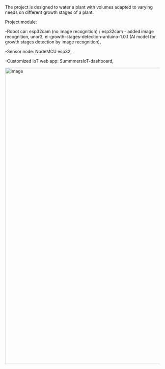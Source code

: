 The project is designed to water a plant with volumes adapted to varying needs on different growth stages of a plant.

Project module:

  -Robot car: esp32cam (no image recognition) / esp32cam - added image recognition, unor3, ei-growth-stages-detection-arduino-1.0.1 (AI model for growth stages detection by image recognition),
 
  -Sensor node: NodeMCU esp32,
  
  -Customized IoT web app: SummmersIoT-dashboard,
  
<img width="1820" height="962" alt="image" src="https://github.com/user-attachments/assets/99e04b34-8e5c-4185-ac61-8adafa31ad19" />
